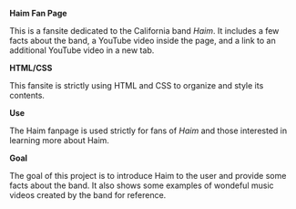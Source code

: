 **Haim Fan Page**

This is a fansite dedicated to the California band *Haim*. It includes a few facts about the band, a YouTube video inside the page, and a link to an additional YouTube video in a new tab.

**HTML/CSS**

This fansite is strictly using HTML and CSS to organize and style its contents.

**Use**

The Haim fanpage is used strictly for fans of *Haim* and those interested in learning more about Haim.

**Goal**

The goal of this project is to introduce Haim to the user and provide some facts about the band. It also shows some examples of wondeful music videos created by the band for reference.
